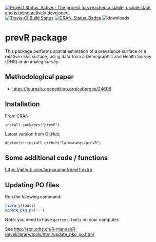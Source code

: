 [![Project Status: Active - The project has reached a stable, usable state and is being actively developed.](http://www.repostatus.org/badges/0.1.0/active.svg)](http://www.repostatus.org/#active) 
[![Travis-CI Build Status](https://travis-ci.org/larmarange/prevR.svg?branch=master)](https://travis-ci.org/larmarange/prevR)
[![CRAN_Status_Badge](http://www.r-pkg.org/badges/version/prevR)](http://cran.r-project.org/web/packages/prevR) 
![downloads](http://cranlogs.r-pkg.org/badges/grand-total/prevR)

# prevR package

This package performs spatial estimation of a prevalence surface
or a relative risks surface, using data from a Demographic and Health
Survey (DHS) or an analog survey.

## Methodological paper

* <https://journals.openedition.org/cybergeo/24606>

## Installation

From CRAN:

```
install.packages("prevR")
```

Latest version from GitHub:

```
devtools::install_github("larmarange/prevR")
```

## Some additional code / functions

<https://github.com/larmarange/prevR-extra>


## Updating PO files

Run the folowing command:

```r
library(tools)
update_pkg_po('.')
```

Note: you need to have `gettext-tools` on your computer. 

See <http://stat.ethz.ch/R-manual/R-devel/library/tools/html/update_pkg_po.html>